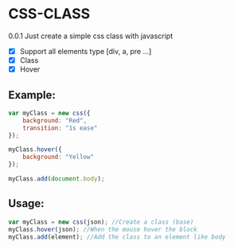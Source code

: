 # CSS-CLASS
0.0.1
Just create a simple css class with javascript

- [X] Support all elements type [div, a, pre ...]
- [X] Class
- [X] Hover

Example:
--------------------------------------
```js
var myClass = new css({
    background: "Red",
    transition: "1s ease"
});

myClass.hover({
    background: "Yellow"
});

myClass.add(document.body);
```

Usage:
--------------------------------------
```js
var myClass = new css(json); //Create a class (base)
myClass.hover(json); //When the mouse hover the block
myClass.add(element); //Add the class to an element like body
```
